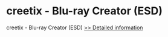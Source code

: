# creetix - Blu-ray Creator (ESD)
creetix - Blu-ray Creator (ESD)
[>> Detailed information](https://secure.element5.com/esales/product.html?productid=300483235&affiliateid=200057808)